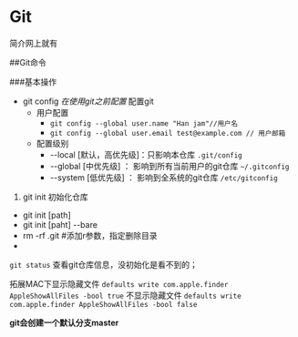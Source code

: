 # Git

简介网上就有


##Git命令

###基本操作
- git config *在使用git之前配置*
配置git
  - 用户配置   
    - ```git config --global user.name "Han jam"//用户名```
    - ```git config --global user.email test@example.com // 用户邮箱       ```   
  - 配置级别
    - --local [默认，高优先级]：只影响本仓库   ```.git/config```
    - --global [中优先级] ： 影响到所有当前用户的git仓库  ```~/.gitconfig```
    - --system [低优先级] ： 影响到全系统的git仓库  ```/etc/gitconfig```

1. git init 初始化仓库
  - git init [path]
  - git init [paht] --bare
  - rm -rf .git #添加r参数，指定删除目录 
  - 
```git status``` 查看git仓库信息，没初始化是看不到的；

拓展MAC下显示隐藏文件
```defaults write com.apple.finder AppleShowAllFiles -bool true```
不显示隐藏文件
```defaults write com.apple.finder AppleShowAllFiles -bool false ```

**git会创建一个默认分支master**


